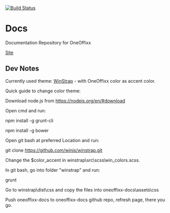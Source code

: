 [![Build Status](https://travis-ci.org/Sevitec/oneoffixx-docs.svg?branch=gh-pages)](https://travis-ci.org/Sevitec/oneoffixx-docs)

# Docs
Documentation Repository for OneOffixx

[Site](http://docs.oneoffixx.com)

## Dev Notes

Currently used theme: [WinStrap](https://github.com/winjs/winstrap) - with OneOffixx color as accent color.

Quick guide to change color theme:

Download node.js from https://nodejs.org/en/#download

Open cmd and run:

npm install -g grunt-cli

npm install -g bower

Open git bash at preferred Location and run:

git clone https://github.com/winjs/winstrap.git

Change the $color_accent in winstrap\src\scss\win\_colors.scss.

In git bash, go into folder "winstrap" and run:

grunt

Go to winstrap\dist\css and copy the files into oneoffixx-docs\assets\css

Push oneoffixx-docs to oneoffixx-docs github repo, refresh page, there you go.
